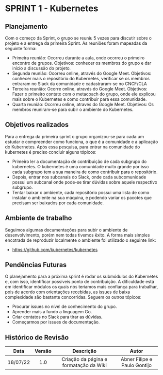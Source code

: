 # SPRINT 1 - Kubernetes
## Planejamento
Com o começo da Sprint, o grupo se reuniu 5 vezes para discutir sobre o projeto e a entrega da primeira Sprint. As reuniões foram mapeadas da seguinte forma:

- Primeira reunião: Ocorreu durante a aula, onde ocorreu o primeiro encontro de grupos. Objetivos: conhecer os membros do grupo e dar início a discussão do projeto.
- Segunda reunião: Ocorreu online, através do Google Meet. Objetivos: conhecer mais o repositório do Kubernetes, verificar se os membros entraram no Slack da comunidade e cadastraram-se no CNCF/CLA
- Terceira reunião: Ocorre online, através do Google Meet. Objetivos: Fazer o primeiro contato com o metacoach do grupo, onde ele explicou mais sobre o Kubernetes e como contribuir para essa comunidade.
- Quarta reunião: Ocorreu online, através do Google Meet. Objetivos: Os membros reuniram-se para subir o ambiente do Kubernetes.

## Objetivos realizados
Para a entrega da primeira sprint o grupo organizou-se para cada um estudar e compreender como funciona, o que é a comunidade e a aplicação do Kubernetes. Após essa pesquisa, para entrar na comunidade do kubernetes é preciso concluir alguns tópicos:
 
- Primeiro ler a documentação de contribuição de cada subgrupo do kubernetes. O kubernetes é uma comunidade muito grande por isso cada subgrupo tem a sua maneira de como contribuir para o repositório. 
- Depois, entrar nos subcanais do Slack, onde cada subcomunidade possui um subcanal onde pode-se tirar dúvidas sobre aquele respectivo subgrupo.
- Tentar baixar o ambiente, cada repositório possui uma lista de como instalar o ambiente na sua máquina, e podendo variar os pacotes que precisam ser baixados por cada comunidade.

## Ambiente de trabalho
Seguimos algumas documentações para subir o ambiente de desenvolvimento, porém nem todas tivemos êxito. 
A forma mais simples encotrada de reproduzir localmente o ambiente foi utilizado o seguinte link:

- https://github.com/kubernetes/kubernetes

## Pendências Futuras
O planejamento para a próxima sprint é rodar os submódulos do Kubernetes e, com isso, identificar possíveis ponto de 
contribuição. A dificuldade está em identificar módulos os quais nós teriamos mais confiança para trabalhar, pois de 
acordo com orientações recebidas, as issues de baixa complexidade são bastante concorridas. Seguem os outros tópicos:

* Procurar issues no nível de conhecimento do grupo.
* Aprender mais a fundo a linguagem Go.
* Criar contatos no Slack para tirar as dúvidas.
* Começarmos por issues de documentação.

## Histórico de Revisão
|Data|Versão|Descrição|Autor|
|:--:|:--:|:--:|:--:|
|18/07/22|1.0|Criação da página e formatação da Wiki|Abner Filipe e Paulo Gontijo|